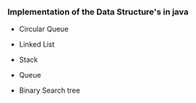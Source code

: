 ### Implementation of the Data Structure's in java

- Circular Queue

- Linked List

- Stack

- Queue

- Binary Search tree